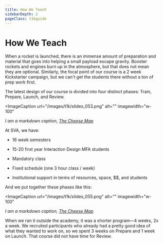 ```yaml
---
title: How We Teach
sidebarDepth: 2
pageClass: t1kguide
---
```


# How We Teach

When a rocket is launched, there is an immense amount of preparation and material that goes into helping a small payload escape gravity. Booster rockets and engines burn up in the atmosphere, but that does not mean they are optional. Similarly, the focal point of our course is a 2 week Kickstarter campaign, but we can't get the students there without a ton of prep work first.

The latest design of our course is divided into four distinct phases: Train, Prepare, Launch, and Review.



<ImageCaption
 url="/images/t1k/slides_053.png"
 alt=""
 imagewidth="w-100"
 >

 *I am a markdown caption, [The Cheese Map](https://www.kickstarter.com/projects/thecheesemap/the-cheese-map)*

 </ImageCaption>


At SVA, we have:

* 16 week semesters

* 15-20 first year Interaction Design MFA students

* Mandatory class

* Fixed schedule (one 3 hour class / week)

* Institutional support in terms of resources, space, $$, and students

And we put together these phases like this:



<ImageCaption
 url="/images/t1k/slides_055.png"
 alt=""
 imagewidth="w-100"
 >

 *I am a markdown caption, [The Cheese Map](https://www.kickstarter.com/projects/thecheesemap/the-cheese-map)*

 </ImageCaption>

When we ran it outside the academy, it was a shorter program—4 weeks, 2x a week. We recruited participants who already had a pretty good idea of what they wanted to work on, so we spent 3 weeks on Prepare and 1 week on Launch. That course did not have time for Review.
